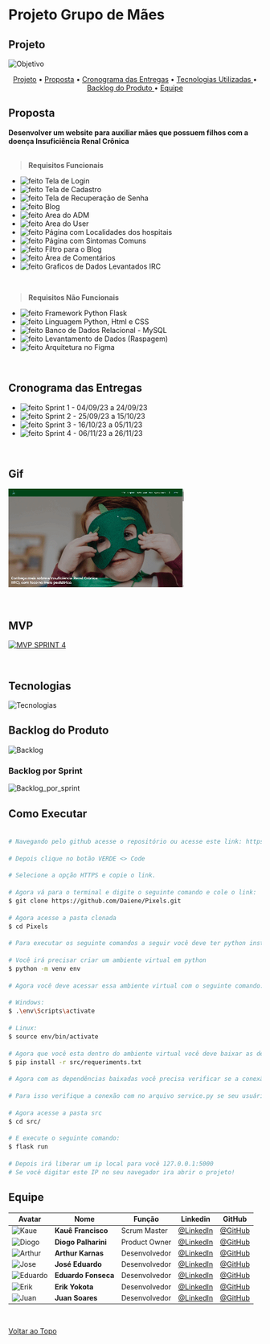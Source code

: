 # Projeto Grupo de Mães



## Projeto
![Objetivo](./docs/readme/objetivo.jpeg)
<br>

<p align="center">
  <a href="#projeto">Projeto</a>  •
  <a href="#proposta">Proposta</a>  •
  <a href="#cronograma-das-entregas">Cronograma das Entregas</a> • 
  <a href="#tecnologias">Tecnologias Utilizadas </a>  • 
  <a href="#backlog-do-produto">Backlog do Produto </a>  •
  <a href="#equipe"> Equipe </a> 
</p>

## Proposta
**Desenvolver um website para auxiliar mães que possuem filhos com a doença Insuficiência Renal Crônica**<br><br>

> **Requisitos Funcionais**
- ![feito](./docs/readme/check.jpeg) Tela de Login
- ![feito](./docs/readme/check.jpeg) Tela de Cadastro
- ![feito](./docs/readme/check.jpeg) Tela de Recuperação de Senha 
- ![feito](./docs/readme/check.jpeg) Blog
- ![feito](./docs/readme/check.jpeg) Area do ADM
- ![feito](./docs/readme/check.jpeg) Area do User
- ![feito](./docs/readme/check.jpeg) Página com Localidades dos hospitais
- ![feito](./docs/readme/check.jpeg) Página com Sintomas Comuns
- ![feito](./docs/readme/check.jpeg) Filtro para o Blog
- ![feito](./docs/readme/check.jpeg) Área de Comentários
- ![feito](./docs/readme/check.jpeg) Graficos de Dados Levantados IRC

<br>

> **Requisitos Não Funcionais**
- ![feito](./docs/readme/check.jpeg) Framework Python Flask
- ![feito](./docs/readme/check.jpeg) Linguagem Python, Html e CSS
- ![feito](./docs/readme/check.jpeg) Banco de Dados Relacional - MySQL
- ![feito](./docs/readme/check.jpeg) Levantamento de Dados (Raspagem)
- ![feito](./docs/readme/check.jpeg) Arquitetura no Figma

<br>


## Cronograma das Entregas
- ![feito](./docs/readme/check.jpeg) Sprint 1 - 04/09/23 a 24/09/23 
- ![feito](./docs/readme/check.jpeg) Sprint 2 - 25/09/23 a 15/10/23 
- ![feito](./docs/readme/check.jpeg) Sprint 3 - 16/10/23 a 05/11/23 
- ![feito](./docs/readme/check.jpeg) Sprint 4 - 06/11/23 a 26/11/23 

<br>

## Gif
![Gif](./docs/readme/mvp/mvp3/pixels.gif)

<br>

## MVP
[![MVP SPRINT 4](https://cdn-icons-png.flaticon.com/256/1384/1384060.png)](https://youtu.be/ABOGftJAD0A?si=lbFesrLnPFxRXtep)

<br>

## Tecnologias
![Tecnologias](./docs/readme/tecnologias.jpeg)
<br>

## Backlog do Produto
![Backlog](./docs/readme/backlog.jpeg)

### Backlog por Sprint
![Backlog_por_sprint](./docs/readme/backlogsprint.jpeg)
<br>

## Como Executar
```bash

# Navegando pelo github acesse o repositório ou acesse este link: https://github.com/Daiene/Pixels

# Depois clique no botão VERDE <> Code

# Selecione a opção HTTPS e copie o link.

# Agora vá para o terminal e digite o seguinte comando e cole o link:
$ git clone https://github.com/Daiene/Pixels.git

# Agora acesse a pasta clonada
$ cd Pixels

# Para executar os seguinte comandos a seguir você deve ter python instalado em seu computador!

# Você irá precisar criar um ambiente virtual em python
$ python -m venv env

# Agora você deve acessar essa ambiente virtual com o seguinte comando:

# Windows:
$ .\env\Scripts\activate

# Linux:
$ source env/bin/activate

# Agora que você esta dentro do ambiente virtual você deve baixar as depêndencias com o seguinte comando:
$ pip install -r src/requeriments.txt

# Agora com as dependências baixadas você precisa verificar se a conexão com o banco de dados esta correta.

# Para isso verifique a conexão com no arquivo service.py se seu usuário e senha estão de acordo com a sua conexão no banco de dados

# Agora acesse a pasta src
$ cd src/

# E execute o seguinte comando:
$ flask run

# Depois irá liberar um ip local para você 127.0.0.1:5000
# Se você digitar este IP no seu navegador ira abrir o projeto!

```

## Equipe

| Avatar                                            | Nome                   | Função         | Linkedin                                                                                      | GitHub                                          |
| ------------------------------------------------- | ---------------------- | -------------- | --------------------------------------------------------------------------------------------- | ----------------------------------------------- |
|![Kaue](./docs/readme/avatares/kaue.png)           | **Kauê Francisco**     | Scrum Master   | [@LinkedIn](https://www.linkedin.com/in/kau%C3%AA-francisco-3b13aa255/?originalSubdomain=br)  | [@GitHub](https://github.com/Kaue-Francisco)    | 
|![Diogo](./docs/readme/avatares/diogo.png)         | **Diogo Palharini**    | Product Owner  | [@LinkedIn](https://www.linkedin.com/in/diogo-palharini-10b803275/)                           | [@GitHub](https://github.com/DiogoPalharini)    | 
|![Arthur](/docs/readme/avatares/arthur.png)        | **Arthur Karnas**      | Desenvolvedor  | [@LinkedIn](https://www.linkedin.com/in/arthur-karnas-da-rocha-b90433271/)                    | [@GitHub](https://github.com/Karnas01)          | 
|![Jose](./docs/readme/avatares/jose.png)           | **José Eduardo**       | Desenvolvedor  | [@LinkedIn](https://www.linkedin.com/in/jos%C3%A9-eduardo-fernandes-pereira-b26517284/)       | [@GitHub](https://github.com/ZduardoPereira)    | 
|![Eduardo](./docs/readme/avatares/eduardo.png)     | **Eduardo Fonseca**    | Desenvolvedor  | [@LinkedIn](https://br.linkedin.com/in/eduardo-namiuti-5641b627b)                             | [@GitHub](https://github.com/eduardofsn)        | 
|![Erik](./docs/readme/avatares/erik.png)           | **Erik Yokota**        | Desenvolvedor  | [@LinkedIn](https://www.linkedin.com/in/vin%C3%ADcius-barbosa-78111a206/)                     | [@GitHub](https://github.com/yokotaerik)        | 
|![Juan](./docs/readme/avatares/juan.png)           | **Juan Soares**        | Desenvolvedor  | [@LinkedIn](https://www.linkedin.com/in/ojuansoares/)                                         | [@GitHub](https://github.com/ojuansoares)       | 

<br>

<a href="#projeto-grupo-de-mães">Voltar ao Topo</a>